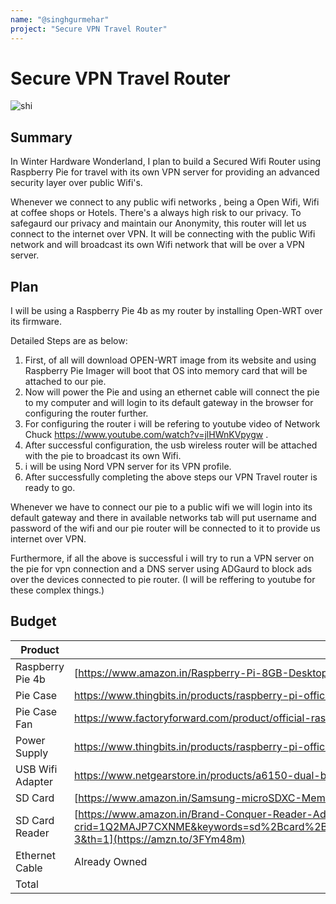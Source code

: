 ```yaml
---
name: "@singhgurmehar"
project: "Secure VPN Travel Router"
---
```


# Secure VPN Travel Router

![shi](https://user-images.githubusercontent.com/121445557/209771047-dc92d8ad-8185-4681-a910-3f7ff17075ed.png)

## Summary

In Winter Hardware Wonderland, I plan to build a Secured Wifi Router using Raspberry Pie for travel with its own VPN server for providing an advanced security layer over public Wifi's.

Whenever we connect to any public wifi networks , being a Open Wifi, Wifi at coffee shops or Hotels. There's a always high risk to our privacy. To safegaurd our privacy and maintain our Anonymity, this router will let us connect to the internet over VPN. It will be connecting with the public Wifi network and will broadcast its own Wifi network that will be over a VPN server.

## Plan

I will be using a Raspberry Pie 4b as my router by installing Open-WRT over its firmware.

Detailed Steps are as below:
1. First, of all will download OPEN-WRT image from its website and using Raspberry Pie Imager will boot that OS into memory card that will be attached to our pie.
2. Now will power the Pie and using an ethernet cable will connect the pie to my computer and will login to its default gateway in the browser for configuring the router further.
3. For configuring the router i will be refering to youtube video of Network Chuck https://www.youtube.com/watch?v=jlHWnKVpygw .
4. After successful configuration, the usb wireless router will be attached with the pie to broadcast its own Wifi.
5. i will be using Nord VPN server for its VPN profile.
6. After successfully completing the above steps our VPN Travel router is ready to go.

Whenever we have to connect our pie to a public wifi we will login into its default gateway and there in available networks tab will put username and password of the wifi and our pie router will be connected to it to provide us internet over VPN.

Furthermore, if all the above is successful i will try to run a VPN server on the pie for vpn connection and a DNS server using ADGaurd to block ads over the devices connected to pie router. (I will be reffering to youtube for these complex things.)
## Budget

| Product         | Supplier/Link                         | Cost   |
| --------------- | ------------------------------------- | ------ |
| Raspberry Pie 4b   | [https://www.amazon.in/Raspberry-Pi-8GB-Desktop-Computer/dp/B08B9XS3B6?th=1](https://amzn.to/3VnGGfX) | $169.87  |
| Pie Case | https://www.thingbits.in/products/raspberry-pi-official-case-for-pi-4-model-b?src=raspberrypi?src=raspberrypi  | $3.86 |
| Pie Case Fan | https://www.factoryforward.com/product/official-raspberry-pi-4-case-fan/  | $5.18 |
| Power Supply | https://www.thingbits.in/products/raspberry-pi-official-15w-usb-c-power-supply-for-pi-4?src=raspberrypi%3Fsrc%3Draspberrypi | $7.23
| USB Wifi Adapter | https://www.netgearstore.in/products/a6150-dual-band-wifi-usb-adapter-ac1200 | $25.93
| SD Card | [https://www.amazon.in/Samsung-microSDXC-Memory-Adapter-MB-MC64KA/dp/B09MT84WV5?th=1](https://amzn.to/3YQvZoZ) | $13.22
| SD Card Reader | [https://www.amazon.in/Brand-Conquer-Reader-Adapter-Portable/dp/B07YL54NVJ/ref=sr_1_3?crid=1Q2MAJP7CXNME&keywords=sd%2Bcard%2Breader&qid=1672164242&s=computers&sprefix=sd%2Bcard%2Ccomputers%2C1658&sr=1-3&th=1](https://amzn.to/3FYm48m) | $6.62 |
| Ethernet Cable | Already Owned | $0
| Total           |                                       | $231.91 |
